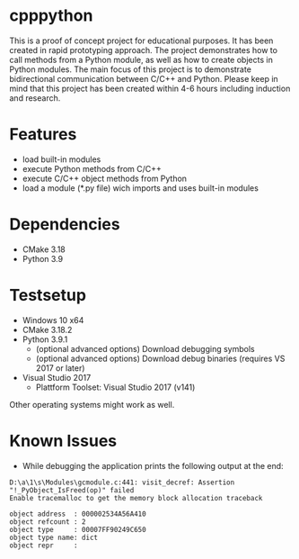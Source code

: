 # cpppython

This is a proof of concept project for educational purposes. It has been created in rapid prototyping approach. The project demonstrates how to call methods from a Python module, as well as how to create objects in Python modules. The main focus of this project is to demonstrate bidirectional communication between C/C++ and Python. Please keep in mind that this project has been created within 4-6 hours including induction and research. 

# Features

- load built-in modules
- execute Python methods from C/C++
- execute C/C++ object methods from Python
- load a module (*.py file) wich imports and uses built-in modules

# Dependencies

- CMake 3.18
- Python 3.9

# Testsetup

- Windows 10 x64
- CMake 3.18.2
- Python 3.9.1
    - (optional advanced options) Download debugging symbols
    - (optional advanced options) Download debug binaries (requires VS 2017 or later)
- Visual Studio 2017
    - Plattform Toolset: Visual Studio 2017 (v141)

Other operating systems might work as well.

# Known Issues

- While debugging the application prints the following output at the end:

```
D:\a\1\s\Modules\gcmodule.c:441: visit_decref: Assertion "!_PyObject_IsFreed(op)" failed
Enable tracemalloc to get the memory block allocation traceback

object address  : 000002534A56A410
object refcount : 2
object type     : 00007FF90249C650
object type name: dict
object repr     :
```